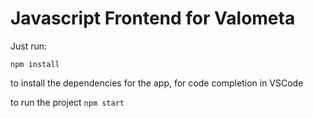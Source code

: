# Javascript Frontend for Valometa

Just run:

`npm install`

to install the dependencies for the app, for code completion in VSCode

to run the project
`npm start`
